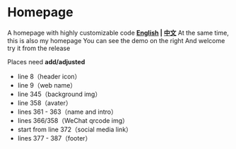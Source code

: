 # Homepage

A homepage with highly customizable code
**[English](README.md) | [中文](README_cn.md)**
At the same time, this is also my homepage
You can see the demo on the right
And welcome try it from the release

Places need **add/adjusted**

- line 8（header icon）
- line 9（web name）
- line 345（background img）
- line 358（avater）
- lines 361 - 363（name and intro）
- lines 366/358（WeChat qrcode img）
- start from line 372（social media link）
- lines 377 - 387（footer）